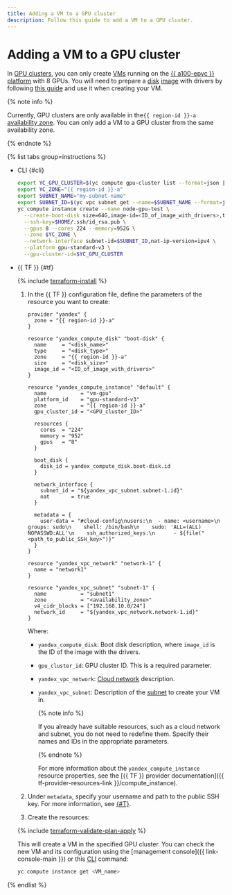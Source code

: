 ```yaml
---
title: Adding a VM to a GPU cluster
description: Follow this guide to add a VM to a GPU cluster.
---
```


# Adding a VM to a GPU cluster


In [GPU clusters](../../concepts/gpus.md#gpu-clusters), you can only create [VMs](../../concepts/vm.md) running on the [{{ a100-epyc }}](../../concepts/vm-platforms.md#gpu-platforms) [platform](../../concepts/vm-platforms.md) with 8 GPUs. You will need to prepare a [disk](../../concepts/disk.md) [image](../../concepts/image.md) with drivers by following [this guide](../image-create/custom-image.md) and use it when creating your VM.


{% note info %}

Currently, GPU clusters are only available in the`{{ region-id }}-a` [availability zone](../../../overview/concepts/geo-scope.md). You can only add a VM to a GPU cluster from the same availability zone.

{% endnote %}


{% list tabs group=instructions %}

- CLI {#cli}

  ```bash
  export YC_GPU_CLUSTER=$(yc compute gpu-cluster list --format=json | jq -r .[].id)
  export YC_ZONE="{{ region-id }}-a"
  export SUBNET_NAME="my-subnet-name"
  export SUBNET_ID=$(yc vpc subnet get --name=$SUBNET_NAME --format=json | jq -r .id)
  yc compute instance create --name node-gpu-test \
    --create-boot-disk size=64G,image-id=<ID_of_image_with_drivers>,type=network-ssd \
    --ssh-key=$HOME/.ssh/id_rsa.pub \
    --gpus 8 --cores 224 --memory=952G \
    --zone $YC_ZONE \
    --network-interface subnet-id=$SUBNET_ID,nat-ip-version=ipv4 \
    --platform gpu-standard-v3 \
    --gpu-cluster-id=$YC_GPU_CLUSTER
  ```

- {{ TF }} {#tf}

  {% include [terraform-install](../../../_includes/terraform-install.md) %}

  1. In the {{ TF }} configuration file, define the parameters of the resource you want to create:

     ```hcl
     provider "yandex" {
       zone = "{{ region-id }}-a"
     }

     resource "yandex_compute_disk" "boot-disk" {
       name     = "<disk_name>"
       type     = "<disk_type>"
       zone     = "{{ region-id }}-a"
       size     = "<disk_size>"
       image_id = "<ID_of_image_with_drivers>"
     }

     resource "yandex_compute_instance" "default" {
       name           = "vm-gpu"
       platform_id    = "gpu-standard-v3"
       zone           = "{{ region-id }}-a"
       gpu_cluster_id = "<GPU_cluster_ID>"

       resources {
         cores  = "224"
         memory = "952"
         gpus   = "8"
       }

       boot_disk {
         disk_id = yandex_compute_disk.boot-disk.id
       }

       network_interface {
         subnet_id = "${yandex_vpc_subnet.subnet-1.id}"
         nat       = true
       }

       metadata = {
         user-data = "#cloud-config\nusers:\n  - name: <username>\n    groups: sudo\n    shell: /bin/bash\n    sudo: 'ALL=(ALL) NOPASSWD:ALL'\n    ssh_authorized_keys:\n      - ${file("<path_to_public_SSH_key>")}"
       }
     }

     resource "yandex_vpc_network" "network-1" {
       name = "network1"
     }

     resource "yandex_vpc_subnet" "subnet-1" {
       name           = "subnet1"
       zone           = "<availability_zone>"
       v4_cidr_blocks = ["192.168.10.0/24"]
       network_id     = "${yandex_vpc_network.network-1.id}"
     }
     ```

     Where:
     * `yandex_compute_disk`: Boot disk description, where `image_id` is the ID of the image with the drivers.
     * `gpu_cluster_id`: GPU cluster ID. This is a required parameter.
     * `yandex_vpc_network`: [Cloud network](../../../vpc/concepts/network.md#network) description.
     * `yandex_vpc_subnet`: Description of the [subnet](../../../vpc/concepts/network.md#subnet) to create your VM in.

       {% note info %}

       If you already have suitable resources, such as a cloud network and subnet, you do not need to redefine them. Specify their names and IDs in the appropriate parameters.

       {% endnote %}

       For more information about the `yandex_compute_instance` resource properties, see the [{{ TF }} provider documentation]({{ tf-provider-resources-link }}/compute_instance).
  1. Under `metadata`, specify your username and path to the public SSH key. For more information, see [{#T}](../../../compute/concepts/vm-metadata.md).
  1. Create the resources:

    {% include [terraform-validate-plan-apply](../../../_tutorials/_tutorials_includes/terraform-validate-plan-apply.md) %}

  This will create a VM in the specified GPU cluster. You can check the new VM and its configuration using the [management console]({{ link-console-main }}) or this [CLI](../../../cli/) command:

  ```bash
  yc compute instance get <VM_name>
  ```

{% endlist %}